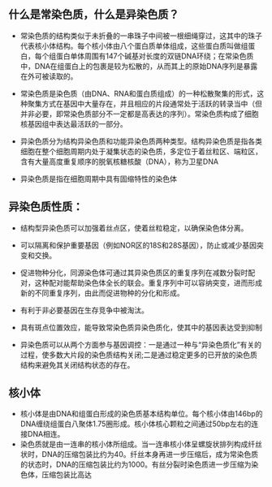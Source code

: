 ## 什么是常染色质，什么是异染色质？
 * 常染色质的结构类似于未折叠的一串珠子中间被一根细绳穿过，这其中的珠子代表核小体结构。每个核小体由八个蛋白质单体组成，这些蛋白质叫做组蛋白，每个组蛋白单体周围有147个碱基对长度的双链DNA环绕；在常染色质中，DNA在组蛋白上的包裹是较为松散的，从而其上的原始DNA序列是暴露在外可被读取的。


 * 常染色质是染色质（由DNA、RNA和蛋白质组成）的一种松散聚集的形式，这种聚集方式在基因中大量存在，并且相应的片段通常处于活跃的转录当中（但并非必要，即常染色质部分不一定都是高表达的序列）。常染色质构成了细胞核基因组中表达最活跃的一部分。 


 * 异染色质分为结构异染色质和功能异染色质两种类型。结构异染色质是指各类细胞在整个细胞周期内处于凝集状态的染色质，多定位于着丝粒区、端粒区，含有大量高度重复顺序的脱氧核糖核酸（DNA），称为卫星DNA


 * 异染色质是指在细胞周期中具有固缩特性的染色体


## 异染色质性质：

* 结构型异染色质可以加强着丝点区，使着丝粒稳定，以确保染色体分离。

* 可以隔离和保护重要基因（例如NOR区的18S和28S基因），防止或减少基因突变和交换。
* 促进物种分化，同源染色体可通过其异染色质区的重复序列在减数分裂时配对，这种配对能帮助染色体全长的联会。重复序列中可以容纳突变，进而形成新的不同重复序列，由此而促进物种的分化和形成。
* 有利于非必要基因在生存竞争中被淘汰。
* 具有斑点位置效应，能导致常染色质异染色质化，使其中的基因表达受到抑制
* 异染色质可以从两个方面参与基因调控：一是通过一种与“异染色质化”有关的过程，使多数大片段的染色质结构关闭;二是通过稳定更多的已开放的染色质结构来避免其关闭结构状态的存在。


## 核小体

* 核小体是由DNA和组蛋白形成的染色质基本结构单位。每个核小体由146bp的DNA缠绕组蛋白八聚体1.75圈形成。核小体核心颗粒之间通过50bp左右的连接DNA相连。
* 染色质就是由一连串的核小体所组成。当一连串核小体呈螺旋状排列构成纤丝状时，DNA的压缩包装比约为40。纤丝本身再进一步压缩后，成为常染色质的状态时，DNA的压缩包装比约为1000。有丝分裂时染色质进一步压缩为染色体，压缩包装比高达
